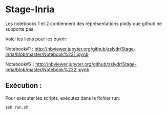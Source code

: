 # Stage-Inria

Les notebooks 1 et 2 contiennent des représentations plotly que github ne supporte pas.

Voici les liens pour les ouvrir:

Notebook#1 : http://nbviewer.jupyter.org/github/zslydr/Stage-Inria/blob/master/Notebook%231.ipynb

Notebook#2 : http://nbviewer.jupyter.org/github/zslydr/Stage-Inria/blob/master/Notebook%232.ipynb

## Exécution :

Pour exécuter les scripts, exécutez dans le fichier run:
```shell
$sh run.sh
```
